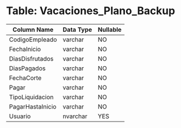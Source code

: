 # Table: Vacaciones_Plano_Backup

| Column Name | Data Type | Nullable |
|-------------|-----------|----------|
| CodigoEmpleado | varchar | NO |
| FechaInicio | varchar | NO |
| DiasDisfrutados | varchar | NO |
| DiasPagados | varchar | NO |
| FechaCorte | varchar | NO |
| Pagar | varchar | NO |
| TipoLiquidacion | varchar | NO |
| PagarHastaInicio | varchar | NO |
| Usuario | nvarchar | YES |
